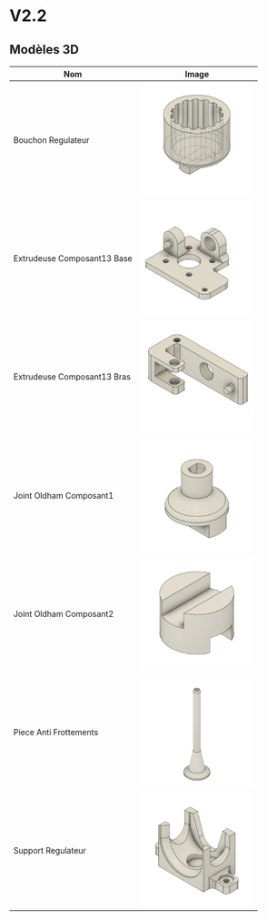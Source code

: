 # V2.2

## Modèles 3D

| Nom          | Image     | 
|--------------|-----------|
| Bouchon Regulateur | <img src="Images/Bouchon_Regulateur%20v3.png" alt="Bouchon_Regulateur" width="200"/> |
| Extrudeuse Composant13 Base | <img src="Images/Extrudeuse_Composant13_Base v2.png" alt="Extrudeuse_Composant13_Base" width="200"/> |
| Extrudeuse Composant13 Bras | <img src="Images/Extrudeuse_Composant13_Bras v2.png" alt="Extrudeuse_Composant13_Bras" width="200"/> |
| Joint Oldham Composant1 | <img src="Images/Joint_Oldham_Composant1 v2.png" alt="Joint_Oldham_Composant1" width="200"/> |
| Joint Oldham Composant2 | <img src="Images/Joint_Oldham_Composant2 v3.png" alt="Joint_Oldham_Composant2" width="200"/> |
| Piece Anti Frottements | <img src="Images/Piece_Anti_Frottements v8.png" alt="Piece_Anti_Frottements" width="200"/> |
| Support Regulateur | <img src="Images/Support_Regulateur v5.png" alt="Support_Regulateur" width="200"/> |
